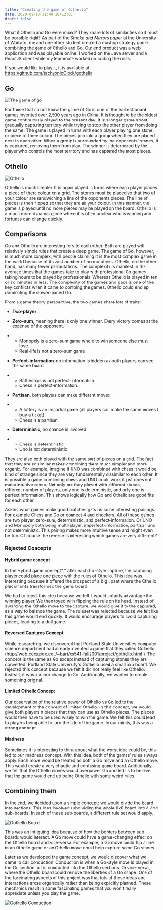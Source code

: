 ```yaml
---
title: "Creating the game of Gothello"
date: 2020-09-13T11:40:18+12:00
draft: false
---
```


What if Othello and Go were mixed? They share lots of similarities so it must be possible right? As part of the *Smoke and Mirrors paper* at the University of Waikato, me and one other student created a mashup strategy game combining the game of Othello and Go. Our end product was a web application and was playable online. I worked on the Java server and a ReactJS client while my teammate worked on coding the rules.

If you would like to play it, it is available at https://github.com/tachyonicClock/gothello

## Go

<img class="img-small" alt="The game of go" src="https://upload.wikimedia.org/wikipedia/commons/thumb/2/2a/FloorGoban.JPG/1024px-FloorGoban.JPG">

For those that do not know the game of Go is one of the earliest board games invented over 2,500 years ago in China. It is thought to be the oldest game continuously played to the present day. It is a longer game about gradually capturing territory while trying to stop the other player from doing the same. The game is played in turns with each player playing one stone, or piece of there colour. The pieces join into a group when they are placed next to each other. When a group is surrounded by the opponents' stones, it is captured, removing them from play. The winner is determined by the player who controls the most territory and has captured the most pieces.

## Othello

<img class="img-small" alt="Othello" src="https://upload.wikimedia.org/wikipedia/commons/2/20/Othello-Standard-Board.jpg">

Othello is much simpler. It is again played in turns where each player places a piece of there colour on a grid. The stones must be placed so that two of your colour are sandwiching a line of the opponents pieces. The line of pieces is then flipped so that they are all your colour. In this manner, the game is played until no more pieces may be played on the board. Othello is a much more dynamic game where it is often unclear who is winning and fortunes can change quickly.

## Comparisons

Go and Othello are interesting foils to each other. Both are played with relatively simple rules that create a deep game. The game of Go, however, is much more complex, with people claiming it is the most complex game in the world because of its vast number of permutations. Othello, on the other hand, has many fewer permutations. The complexity is manifest in the average times that the games take to play with professional Go games taking hours to be played by professionals. Whereas Othello is played in ten or so minutes or less. The complexity of the games and pace is one of the key conflicts when it came to combing the games. Othello could end up dominating the slower-paced Go.

From a game theory perspective, the two games share lots of traits:

- **Two-player**

- **Zero-sum**, meaning there is only one winner. Every victory comes at the expense of the opponent. 

- - Monopoly is a zero-sum game where to win someone else must lose. 
  - Real-life is not a zero-sum game

- **Perfect-information**, no information is hidden as both players can see the same board

- - Battleships is not perfect-information.
  - Chess is perfect-information.

- **Partisan**, both players can make different moves

- - A lottery is an impartial game (all players can make the same moves I buy a ticket)
  - Chess is a partisan

- **Deterministic**, no chance is involved

- - Chess is deterministic
  - Uno is not deterministic

They are also both played with the same sort of pieces on a grid. The fact that they are so similar makes combining them much simpler and more organic. For example, imagine if UNO was combined with chess it would be kind of strange since they are very fundamentally dissimilar to each other.  It is possible a game combining chess and UNO could work it just does not make intuitive sense. Not only are they played with different pieces, different number of players, only one is deterministic, and only one is perfect information. This shows logically how Go and Othello are good fits for each other.

Asking what games make good matches gets us some interesting pairings. For example Chess and Go or connect 4 and checkers. All of these games are two player, zero-sum, deterministic, and perfect-information. Or UNO and Monopoly both being multi-player, imperfect-information, partisan and not deterministic. This pairing makes more intuitive sense and might even be fun. Of course the reverse is interesting which games are very different?

### Rejected Concepts

#### Hybrid game concept

In the Hybrid game concept*,* after each Go-style capture, the capturing player could place one piece with the rules of Othello. This idea was interesting because it offered the prospect of a big upset where the Othello placements transformed the game board.

We had to reject this idea because we felt it would unfairly advantage the winning player. We then toyed with flipping the rule on its head. Instead of awarding the Othello move to the capture, we would give it to the captured, as a way to balance the game. The ruleset was rejected because we felt like this game would end quickly. It would encourage players to avoid capturing pieces, leading to a dull game.

#### Reversed Captures Concept

While researching, we discovered that Portland State Universities computer science department had already invented a game that they called Gothello (http://web.cecs.pdx.edu/~bart/cs541-fall2001/project/gothello.html ). The concept is the same as Go except instead of capturing stones they are converted. Portland State University's Gothello used a small 5x5 board. We rejected this concept because we felt it did not really feel like Othello. Instead, it was a minor change to Go. Additionally, we wanted to create something original.

#### Limited Othello Concept

Our observation of the relative power of Othello vs Go led to the development of the concept of limited Othello. In this concept, we would give both players n pieces that they can use as Othello pieces. The pieces would then have to be used wisely to win the game. We felt this could lead to players being able to turn the tide of the game. In our minds, this was a strong concept.

#### Madness

Sometimes it is interesting to think about what the worst idea could be, this led to our madness concept. With this idea, both of the games’ rules always apply. Each move would be treated as both a Go move and an Othello move. This would create a very chaotic and confusing game board. Additionally, we felt that the Othello moves would overpower Go and led us to believe that the game would end up being Othello with some weird rules.

## Combining them

In the end, we decided upon a simple concept: we would divide the board into sections. This idea involved subdividing the whole 8x8 board into 4 4x4 sub-boards. In each of these sub-boards, a different rule set would apply.

<img class="img-medium" alt="Gothello Board" src="/posts/Gothello/vVnWkC.webp">

This was an intriguing idea because of how the borders between sub-boards would interact. A Go move could have a game-changing effect on the Othello board and vice-versa. For example, a Go move could flip a line in an Othello game or an Othello move could help capture some Go stones.

Later as we developed the game concept, we would discover what we came to call conduction. Conduction is when a Go-style move is played in the Go section but is conducted into the Othello sections. Or vice-versa, where the Othello board could remove the liberties of a Go shape. One of the fascinating aspects of this project was that lots of these ideas and interactions arose organically rather than being explicitly planned. These mechanics result in some fascinating games that you won't really appreciate unless you play the game. 

<img class="img-medium" alt="Gothello Conduction" src="/posts/Gothello/1L0I26L.webp">
